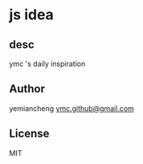 # js idea

## desc

ymc 's daily inspiration

## Author

yemiancheng <ymc.github@gmail.com>

## License

MIT
